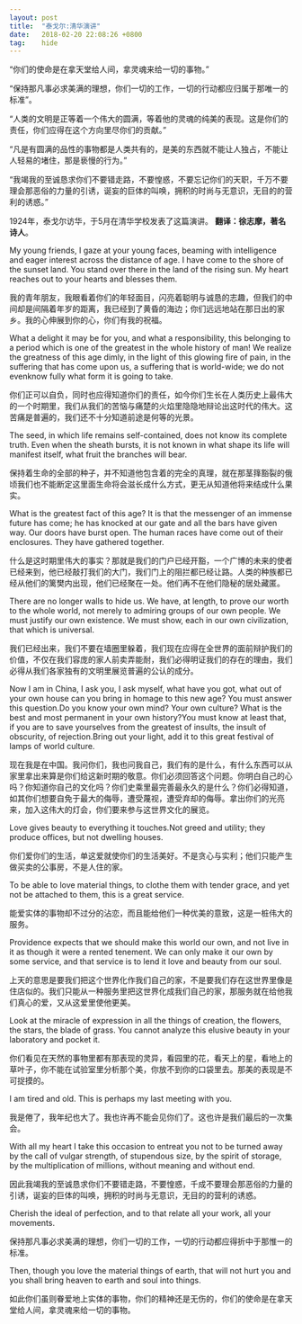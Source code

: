 ```yaml
---
layout: post
title:  "泰戈尔:清华演讲"
date:   2018-02-20 22:08:26 +0800
tag:    hide
---
```


“你们的使命是在拿天堂给人间，拿灵魂来给一切的事物。”

“保持那凡事必求美满的理想，你们一切的工作，一切的行动都应归属于那唯一的标准”。

“人类的文明是正等着一个伟大的圆满，等着他的灵魂的纯美的表现。这是你们的责任，你们应得在这个方向里尽你们的贡献。”

“凡是有圆满的品性的事物都是人类共有的，是美的东西就不能让人独占，不能让人轻易的堵住，那是亵慢的行为。”

“我竭我的至诚恳求你们不要错走路，不要惶惑，不要忘记你们的天职，千万不要理会那恶俗的力量的引诱，诞妄的巨体的叫唤，拥积的时尚与无意识，无目的的营利的诱惑。”

 1924年，泰戈尔访华，于5月在清华学校发表了这篇演讲。   **翻译：徐志摩，著名诗人**。

My young friends, I gaze at your young faces, beaming with intelligence and eager interest across the distance of age. I have come to the shore of the sunset land. You stand over there in the land of the rising sun. My heart reaches out to your hearts and blesses them.

我的青年朋友，我眼看着你们的年轻面目，闪亮着聪明与诚恳的志趣，但我们的中间却是间隔着年岁的距离，我已经到了黄昏的海边；你们远远地站在那日出的家乡。我的心伸展到你的心，你们有我的祝福。

What a delight it may be for you, and what a responsibility, this belonging to a period which is one of the greatest in the whole history of man! We realize the greatness of this age dimly, in the light of this glowing fire of pain, in the suffering that has come upon us, a suffering that is world-wide; we do not evenknow fully what form it is going to take.

你们正可以自负，同时也应得知道你们的责任，如今你们生长在人类历史上最伟大的一个时期里，我们从我们的苦恼与痛楚的火焰里隐隐地辩论出这时代的伟大。这苦痛是普遍的，我们还不十分知道前途是何等的光景。

The seed, in which life remains self-contained, does not know its complete truth. Even when the sheath bursts, it is not known in what shape its life will manifest itself, what fruit the branches will bear.

保持着生命的全部的种子，并不知道他包含着的完全的真理，就在那茎箨豁裂的俄顷我们也不能断定这里面生命将会滋长成什么方式，更无从知道他将来结成什么果实。

What is the greatest fact of this age? It is that the messenger of an immense future has come; he has knocked at our gate and all the bars have given way. Our doors have burst open. The human races have come out of their enclosures. They have gathered together.

什么是这时期里伟大的事实？那就是我们的门户已经开豁，一个广博的未来的使者已经来到，他已经敲打我们的大门，我们门上的阻拦都已经让路。人类的种族都已经从他们的篱樊内出现，他们已经聚在一处。他们再不在他们隐秘的居处藏匿。

There are no longer walls to hide us. We have, at length, to prove our worth to the whole world, not merely to admiring groups of our own people. We must justify our own existence. We must show, each in our own civilization, that which is universal.

我们已经出来，我们不要在墙圈里躲着，我们现在应得在全世界的面前辩护我们的价值，不仅在我们容庞的家人前卖弄能耐，我们必得明证我们的存在的理由，我们必得从我们各家独有的文明里展览普遍的公认的成分。

Now I am in China, I ask you, I ask myself, what have you got, what out of your own house can you bring in homage to this new age? You must answer this question.Do you know your own mind? Your own culture? What is the best and most permanent in your own history?You must know at least that, if you are to save yourselves from the greatest of insults, the insult of obscurity, of rejection.Bring out your light, add it to this great festival of lamps of world culture.

现在我是在中国。我问你们，我也问我自己，我们有的是什么，有什么东西可以从家里拿出来算是你们给这新时期的敬意。你们必须回答这个问题。你明白自己的心吗？你知道你自己的文化吗？你们史乘里最完善最永久的是什么？你们必得知道，如其你们想要自免于最大的侮辱，遭受蔑视，遭受弃却的侮辱。拿出你们的光亮来，加入这伟大的灯会，你们要来参与这世界文化的展览。

Love gives beauty to everything it touches.Not greed and utility; they produce offices, but not dwelling houses.

你们爱你们的生活，单这爱就使你们的生活美好。不是贪心与实利；他们只能产生做买卖的公事房，不是人住的家。

To be able to love material things, to clothe them with tender grace, and yet not be attached to them, this is a great service.

能爱实体的事物却不过分的沾恋，而且能给他们一种优美的意致，这是一桩伟大的服务。

Providence expects that we should make this world our own, and not live in it as though it were a rented tenement. We can only make it our own by some service, and that service is to lend it love and beauty from our soul.

上天的意思是要我们把这个世界化作我们自己的家，不是要我们存在这世界里像是住店似的。我们只能从一种服务里把这世界化成我们自己的家，那服务就在给他我们真心的爱，又从这爱里使他更美。

Look at the miracle of expression in all the things of creation, the flowers, the stars, the blade of grass. You cannot analyze this elusive beauty in your laboratory and pocket it.

你们看见在天然的事物里都有那表现的灵异，看园里的花，看天上的星，看地上的草叶子，你不能在试验室里分析那个美，你放不到你的口袋里去。那美的表现是不可捉摸的。

I am tired and old. This is perhaps my last meeting with you.

我是倦了，我年纪也大了。我也许再不能会见你们了。这也许是我们最后的一次集会。

With all my heart I take this occasion to entreat you not to be turned away by the call of vulgar strength, of stupendous size, by the spirit of storage, by the multiplication of millions, without meaning and without end.

因此我竭我的至诚恳求你们不要错走路，不要惶惑，千成不要理会那恶俗的力量的引诱，诞妄的巨体的叫唤，拥积的时尚与无意识，无目的的营利的诱惑。

Cherish the ideal of perfection, and to that relate all your work, all your movements.

保持那凡事必求美满的理想，你们一切的工作，一切的行动都应得折中于那惟一的标准。

Then, though you love the material things of earth, that will not hurt you and you shall bring heaven to earth and soul into things.

如此你们虽则眷爱地上实体的事物，你们的精神还是无伤的，你们的使命是在拿天堂给人间，拿灵魂来给一切的事物。
